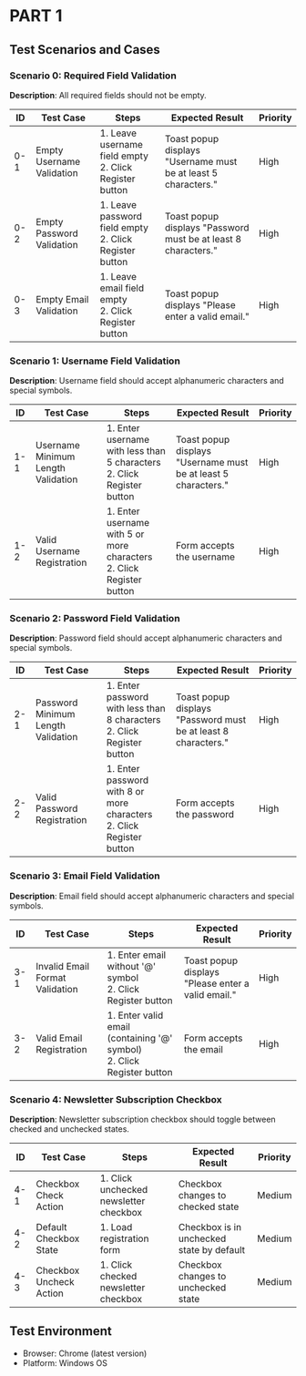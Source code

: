 # PART 1

## Test Scenarios and Cases

### Scenario 0: Required Field Validation
**Description**: All required fields should not be empty.

| ID | Test Case | Steps | Expected Result | Priority |
|----|-----------|-------|-----------------|----------|
| 0-1 | Empty Username Validation | 1. Leave username field empty<br>2. Click Register button | Toast popup displays "Username must be at least 5 characters." | High |
| 0-2 | Empty Password Validation | 1. Leave password field empty<br>2. Click Register button | Toast popup displays "Password must be at least 8 characters." | High |
| 0-3 | Empty Email Validation | 1. Leave email field empty<br>2. Click Register button | Toast popup displays "Please enter a valid email." | High |

### Scenario 1: Username Field Validation
**Description**: Username field should accept alphanumeric characters and special symbols.

| ID | Test Case | Steps | Expected Result | Priority |
|----|-----------|-------|-----------------|----------|
| 1-1 | Username Minimum Length Validation | 1. Enter username with less than 5 characters<br>2. Click Register button | Toast popup displays "Username must be at least 5 characters." | High |
| 1-2 | Valid Username Registration | 1. Enter username with 5 or more characters<br>2. Click Register button | Form accepts the username | High |

### Scenario 2: Password Field Validation
**Description**: Password field should accept alphanumeric characters and special symbols.

| ID | Test Case | Steps | Expected Result | Priority |
|----|-----------|-------|-----------------|----------|
| 2-1 | Password Minimum Length Validation | 1. Enter password with less than 8 characters<br>2. Click Register button | Toast popup displays "Password must be at least 8 characters." | High |
| 2-2 | Valid Password Registration | 1. Enter password with 8 or more characters<br>2. Click Register button | Form accepts the password | High |

### Scenario 3: Email Field Validation
**Description**: Email field should accept alphanumeric characters and special symbols.

| ID | Test Case | Steps | Expected Result | Priority |
|----|-----------|-------|-----------------|----------|
| 3-1 | Invalid Email Format Validation | 1. Enter email without '@' symbol<br>2. Click Register button | Toast popup displays "Please enter a valid email." | High |
| 3-2 | Valid Email Registration | 1. Enter valid email (containing '@' symbol)<br>2. Click Register button | Form accepts the email | High |

### Scenario 4: Newsletter Subscription Checkbox
**Description**: Newsletter subscription checkbox should toggle between checked and unchecked states.

| ID | Test Case | Steps | Expected Result | Priority |
|----|-----------|-------|-----------------|----------|
| 4-1 | Checkbox Check Action | 1. Click unchecked newsletter checkbox | Checkbox changes to checked state | Medium |
| 4-2 | Default Checkbox State | 1. Load registration form | Checkbox is in unchecked state by default | Medium |
| 4-3 | Checkbox Uncheck Action | 1. Click checked newsletter checkbox | Checkbox changes to unchecked state | Medium |

## Test Environment
- Browser: Chrome (latest version)
- Platform: Windows OS